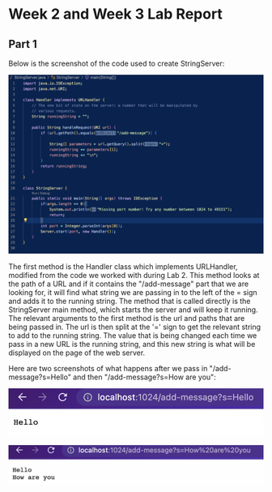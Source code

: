 # Week 2 and Week 3 Lab Report

## Part 1

Below is the screenshot of the code used to create StringServer:

![Image](https://raw.githubusercontent.com/sahananar/cse15l-lab-reports/main/Screen%20Shot%202023-01-30%20at%207.37.12%20PM.png)

The first method is the Handler class which implements URLHandler, modified from the code we worked with during Lab 2. This method looks at the path of a URL and if it contains the "/add-message" part that we are looking for, it will find what string we are passing in to the left of the = sign and adds it to the running string. The method that is called directly is the StringServer main method, which starts the server and will keep it running. The relevant arguments to the first method is the url and paths that are being passed in. The url is then split at the '=' sign to get the relevant string to add to the running string. The value that is being changed each time we pass in a new URL is the running string, and this new string is what will be displayed on the page of the web server. 

Here are two screenshots of what happens after we pass in "/add-message?s=Hello" and then "/add-message?s=How are you":

![Image](https://raw.githubusercontent.com/sahananar/cse15l-lab-reports/main/Screen%20Shot%202023-01-30%20at%207.38.23%20PM.png)

![Image](https://raw.githubusercontent.com/sahananar/cse15l-lab-reports/main/Screen%20Shot%202023-01-30%20at%207.38.37%20PM.png)



